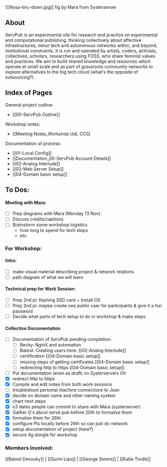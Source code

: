 ![[Rosa-tinc-down.jpg]]
fig by Mara from Systerserver
## About
ServPub is an experimental site for research and practice on experimental and computational publishing, thinking collectively about affective infrastructures, minor tech and autonomous networks within, and beyond, institutional constraints. It is run and operated by artists, coders, activists, collectives, scholars, researchers using FOSS, who share feminist values and practices. We aim to build shared knowledge and resources which operate at small scale and as part of grassroots community networks to explore alternatives to the big tech cloud (what's the opposite of outsourcing?).

## Index of Pages
General project outline: 
- [[00-ServPub Outline]]

Workshop notes: 
- [[Meeting Notes_Workshop UaL CCI]]

Documentation of process:
- [[01-Local Config]]
- [[Documentation_00-ServPub Account Details]]
- [[02-Analog Interlude]]
- [[03-Web Server Setup]]
- [[04-Domain basic setup]]
## To Dos:
#### Meeting with Mara:
- [ ] Prep diagrams with Mara (Monday 13 Nov)
- [ ] Discuss credits/captions
- [ ] Brainstorm some workshop logistics 
	- how long to spend for tech steps
	- etc.
### For Workshop:
#### Intro:
- [ ] make visual material describing project & network relations
- [ ] path diagram of what we will learn
#### Technical prep for Work Session:
- [ ] Prep 2nd pi: flashing SSD card + Install OS
- [ ] Prep 2nd pi: maybe create one public user for participants & give it a fun password
- [ ] Decide what parts of tech setup to do in workshop & make steps
#### Collective Documentation
- [ ] Documentation of ServPub pending completion:
	- [ ] Becky: NginX and automation
	- [ ] Batool: Creating users here: [[02-Analog Interlude]]
	- [ ] certification [[04-Domain basic setup]]
	- [ ] missing steps of getting certificates [[04-Domain basic setup]]
	- [ ] redirecting http to https [[04-Domain basic setup]]
- [ ] Put documentation (even as draft) on Systerservers Git
- [x] redirect http to https
- [x] Compile and edit notes from both work sessions
- [ ] troubleshoot personal machine connections to Jean
- [x] decide on domain name and other naming system
- [x] chart next steps
- [x] x3 dates people can commit to share with Mara (systerserver)
- [x] Gather Q's about serve pub before 20th to formalise them
- [x] formalise them for 26th
- [x] configure PIs locally before 26th so can just do network
- [x] setup documentation of project (here?)
- [x] secure 4g dongle for workshop

### Members Involved:
[[Batool Desouky]] | [[Sunni Liao]] | [[George Simms]] | [[Katie Tindle]]